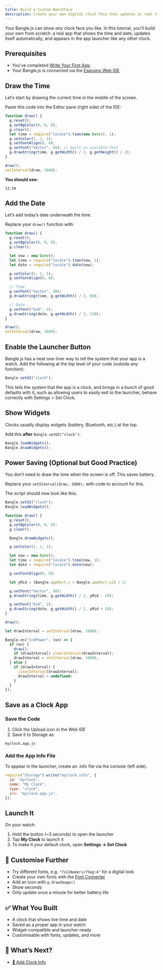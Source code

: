 ```yaml
---
title: Build a Custom Watchface
description: Create your own digital clock face that updates in real time and appears in the launcher.
---
```


Your Bangle.js can show _any_ clock face you like. In this tutorial, you'll build your own from scratch: a real app that shows the time and date, updates itself automatically, and appears in the app launcher like any other clock.

## Prerequisites

- You've completed [Write Your First App](./first-app/).
- Your Bangle.js is connected via the [Espruino Web IDE](https://www.espruino.com/ide/).

## Draw the Time

Let’s start by drawing the current time in the middle of the screen.

Paste this code into the Editor pane (right side) of the IDE:

```js
function draw() {
  g.reset();
  g.setBgColor(0, 0, 0);
  g.clear();
  let time = require("locale").time(new Date(), 1);
  g.setColor(1, 1, 1);
  g.setFontAlign(0, 0);
  g.setFont("Vector", 40); // built-in scalable font
  g.drawString(time, g.getWidth() / 2, g.getHeight() / 2);
}

draw();
setInterval(draw, 1000);
```

**You should see:**

```
12:34
```

## Add the Date

Let’s add today’s date underneath the time.

Replace your `draw()` function with:

```js
function draw() {
  g.reset();
  g.setBgColor(0, 0, 0);
  g.clear();

  let now = new Date();
  let time = require("locale").time(now, 1);
  let date = require("locale").date(now);

  g.setColor(1, 1, 1);
  g.setFontAlign(0, 0);

  // Time
  g.setFont("Vector", 40);
  g.drawString(time, g.getWidth() / 2, 60);

  // Date
  g.setFont("6x8", 2);
  g.drawString(date, g.getWidth() / 2, 110);
}

draw();
setInterval(draw, 1000);
```

<!-- Screenshot placeholder: show time and date on screen -->

## Enable the Launcher Button

Bangle.js has a neat one-liner way to tell the system that your app is a watch. Add the following at the top level of your code (outside any function):

```js
Bangle.setUI("clock");
```

This tells the system that the app is a clock, and brings in a bunch of good defaults with it, such as allowing users to easily exit to the launcher, behave correctly with Settings > Set Clock.

## Show Widgets

Clocks usually display widgets (battery, Bluetooth, etc.) at the top.

Add this **after** `Bangle.setUI("clock")`:

```js
Bangle.loadWidgets();
Bangle.drawWidgets();
```

## Power Saving (Optional but Good Practice)

You don’t need to draw the time when the screen is off. This saves battery.

Replace your `setInterval(draw, 1000);` with code to account for this.

The script should now look like this:

```js
Bangle.setUI("clock");
Bangle.loadWidgets();

function draw() {
  g.reset();
  g.setBgColor(0, 0, 0);
  g.clear();

  Bangle.drawWidgets();

  g.setColor(1, 1, 1);

  let now = new Date();
  let time = require("locale").time(now, 1);
  let date = require("locale").date(now);

  g.setFontAlign(0, 0);

  let yMid = (Bangle.appRect.y + Bangle.appRect.y2) / 2;

  g.setFont("Vector", 40);
  g.drawString(time, g.getWidth() / 2, yMid - 20);

  g.setFont("6x8", 2);
  g.drawString(date, g.getWidth() / 2, yMid + 20);
}

draw();

let drawInterval = setInterval(draw, 1000);

Bangle.on("lcdPower", (on) => {
  if (on) {
    draw();
    if (drawInterval) clearInterval(drawInterval);
    drawInterval = setInterval(draw, 1000);
  } else {
    if (drawInterval) {
      clearInterval(drawInterval);
      drawInterval = undefined;
    }
  }
});
```

## Save as a Clock App

### Save the Code

1. Click the Upload icon in the Web IDE
2. Save it to Storage as:

```
myclock.app.js
```

### Add the App Info File

To appear in the launcher, create an .info file via the console (left side).

```js
require("Storage").write("myclock.info", {
  id: "myclock",
  name: "My Clock",
  type: "clock",
  src: "myclock.app.js",
});
```

## Launch It

On your watch:

1. Hold the button (\~3 seconds) to open the launcher
2. Tap **My Clock** to launch it
3. To make it your default clock, open **Settings → Set Clock**

## 🎨 Customise Further

- Try different fonts, e.g. `"7x11Numeric7Seg:4"` for a digital look
- Create your own fonts with the [Font Converter](https://www.espruino.com/Font+Converter)
- Add an icon with `g.drawImage()`
- Show seconds
- Only update once a minute for better battery life

## ✅ What You Built

- A clock that shows live time and date
- Saved as a proper app in your watch
- Widget-compatible and launcher-ready
- Customisable with fonts, updates, and more

## 🚀 What’s Next?

- [🔹 Add Clock Info](./add-clock-info)
